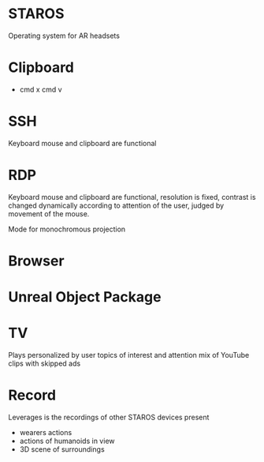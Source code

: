 # STAROS
Operating system for AR headsets

# Clipboard

 - cmd x cmd v

# SSH

Keyboard mouse and clipboard are functional

# RDP

Keyboard mouse and clipboard are functional, resolution is fixed, contrast is changed dynamically according to attention of the user, judged by movement of the mouse.

Mode for monochromous projection 

# Browser

# Unreal Object Package

# TV

Plays personalized by user topics of interest and attention mix of YouTube clips with skipped ads 

# Record

Leverages is the recordings of other STAROS devices present
 
 - wearers actions
 - actions of humanoids in view
 - 3D scene of surroundings

